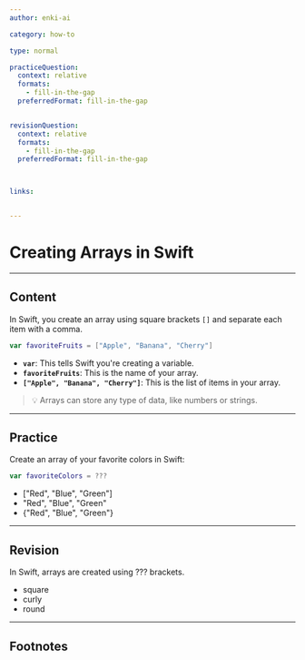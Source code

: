 ```yaml
---
author: enki-ai

category: how-to

type: normal

practiceQuestion:
  context: relative
  formats:
    - fill-in-the-gap
  preferredFormat: fill-in-the-gap


revisionQuestion:
  context: relative
  formats:
    - fill-in-the-gap
  preferredFormat: fill-in-the-gap



links:


---
```


# Creating Arrays in Swift

---
## Content

In Swift, you create an array using square brackets `[]` and separate each item with a comma.

```swift
var favoriteFruits = ["Apple", "Banana", "Cherry"]
```

- **`var`**: This tells Swift you're creating a variable.
- **`favoriteFruits`**: This is the name of your array.
- **`["Apple", "Banana", "Cherry"]`**: This is the list of items in your array.

> 💡 Arrays can store any type of data, like numbers or strings.


---
## Practice

Create an array of your favorite colors in Swift:

```swift
var favoriteColors = ???
```

- ["Red", "Blue", "Green"]
- "Red", "Blue", "Green"
- {"Red", "Blue", "Green"}


---
## Revision

In Swift, arrays are created using ??? brackets.

- square
- curly
- round


---
## Footnotes


